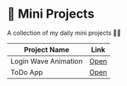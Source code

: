# 🚀 Mini Projects

A collection of my daily mini projects 👨‍💻

| Project Name | Link |
|--------------|------|
| Login Wave Animation | [Open](./Mini-Projects/Login%20Wave%20Animation) |
| ToDo App | [Open](./Mini-Projects/ToDo%20App) |

